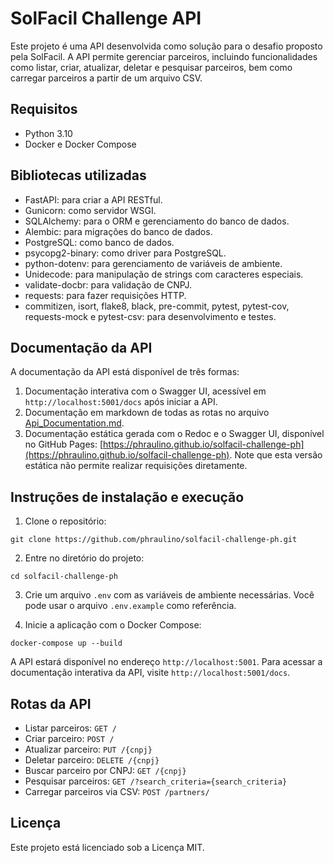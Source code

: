 # SolFacil Challenge API

Este projeto é uma API desenvolvida como solução para o desafio proposto pela SolFacil. A API permite gerenciar parceiros, incluindo funcionalidades como listar, criar, atualizar, deletar e pesquisar parceiros, bem como carregar parceiros a partir de um arquivo CSV.

## Requisitos

- Python 3.10
- Docker e Docker Compose

## Bibliotecas utilizadas

- FastAPI: para criar a API RESTful.
- Gunicorn: como servidor WSGI.
- SQLAlchemy: para o ORM e gerenciamento do banco de dados.
- Alembic: para migrações do banco de dados.
- PostgreSQL: como banco de dados.
- psycopg2-binary: como driver para PostgreSQL.
- python-dotenv: para gerenciamento de variáveis de ambiente.
- Unidecode: para manipulação de strings com caracteres especiais.
- validate-docbr: para validação de CNPJ.
- requests: para fazer requisições HTTP.
- commitizen, isort, flake8, black, pre-commit, pytest, pytest-cov, requests-mock e pytest-csv: para desenvolvimento e testes.

## Documentação da API

A documentação da API está disponível de três formas:

1. Documentação interativa com o Swagger UI, acessível em `http://localhost:5001/docs` após iniciar a API.
2. Documentação em markdown de todas as rotas no arquivo [Api_Documentation.md](https://github.com/PHRaulino/solfacil-challenge-ph/blob/challenge-solution/Api_Documentation.md).
3. Documentação estática gerada com o Redoc e o Swagger UI, disponível no GitHub Pages: [https://phraulino.github.io/solfacil-challenge-ph](https://phraulino.github.io/solfacil-challenge-ph). Note que esta versão estática não permite realizar requisições diretamente.

## Instruções de instalação e execução

1. Clone o repositório:

```
git clone https://github.com/phraulino/solfacil-challenge-ph.git
```

2. Entre no diretório do projeto:

```
cd solfacil-challenge-ph
```

3. Crie um arquivo `.env` com as variáveis de ambiente necessárias. Você pode usar o arquivo `.env.example` como referência.

4. Inicie a aplicação com o Docker Compose:

```
docker-compose up --build
```

A API estará disponível no endereço `http://localhost:5001`. Para acessar a documentação interativa da API, visite `http://localhost:5001/docs`.

## Rotas da API

- Listar parceiros: `GET /`
- Criar parceiro: `POST /`
- Atualizar parceiro: `PUT /{cnpj}`
- Deletar parceiro: `DELETE /{cnpj}`
- Buscar parceiro por CNPJ: `GET /{cnpj}`
- Pesquisar parceiros: `GET /?search_criteria={search_criteria}`
- Carregar parceiros via CSV: `POST /partners/`

## Licença

Este projeto está licenciado sob a Licença MIT.
